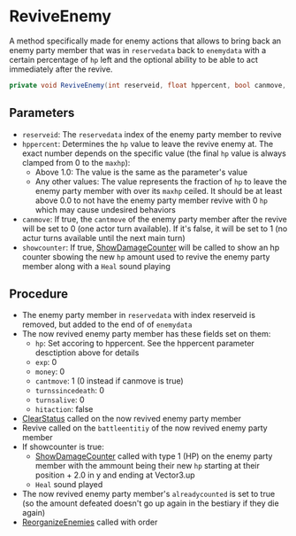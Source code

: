 # ReviveEnemy
A method specifically made for enemy actions that allows to bring back an enemy party member that was in `reservedata` back to `enemydata` with a certain percentage of `hp` left and the optional ability to be able to act immediately after the revive.

```cs
private void ReviveEnemy(int reserveid, float hppercent, bool canmove, bool showCounter = false)
```

## Parameters

- `reserveid`: The `reservedata` index of the enemy party member to revive
- `hppercent`: Determines the `hp` value to leave the revive enemy at. The exact number depends on the specific value (the final `hp` value is always clamped from 0 to the `maxhp`):
    - Above 1.0: The value is the same as the parameter's value
    - Any other values: The value represents the fraction of `hp` to leave the enemy party member with over its `maxhp` ceiled. It should be at least above 0.0 to not have the enemy party member revive with 0 `hp` which may cause undesired behaviors
- `canmove`: If true, the `cantmove` of the enemy party member after the revive will be set to 0 (one actor turn available). If it's false, it will be set to 1 (no actur turns available until the next main turn)
- `showcounter`: If true, [ShowDamageCounter](../Visual%20rendering/ShowDamageCounter.md) will be called to show an hp counter sbowing the new `hp` amount used to revive the enemy party member along with a `Heal` sound playing

## Procedure

- The enemy party member in `reservedata` with index reserveid is removed, but added to the end of of `enemydata`
- The now revived enemy party member has these fields set on them:
    - `hp`: Set accoring to hppercent. See the hppercent parameter desctiption above for details
    - `exp`: 0
    - `money`: 0
    - `cantmove`: 1 (0 instead if canmove is true)
    - `turnssincedeath`: 0
    - `turnsalive`: 0
    - `hitaction`: false
- [ClearStatus](../Actors%20states/Conditions%20methods/ClearStatus.md) called on the now revived enemy party member
- Revive called on the `battleentitiy` of the now revived enemy party member
- If showcounter is true:
    - [ShowDamageCounter](../Visual%20rendering/ShowDamageCounter.md) called with type 1 (HP) on the enemy party member with the ammount being their new `hp` starting at their position + 2.0 in y and ending at Vector3.up
    - `Heal` sound played
- The now revived enemy party member's `alreadycounted` is set to true (so the amount defeated doesn't go up again in the bestiary if they die again)
- [ReorganizeEnemies](../Actors%20states/Enemy%20party%20members/ReorganizeEnemies.md) called with order

